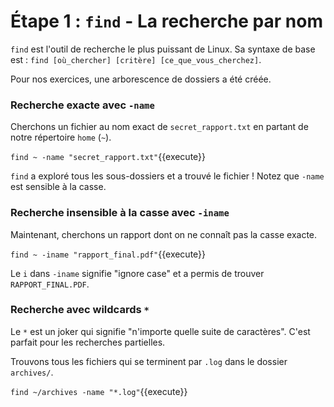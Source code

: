 # Étape 1 : `find` - La recherche par nom

`find` est l'outil de recherche le plus puissant de Linux. Sa syntaxe de base est : `find [où_chercher] [critère] [ce_que_vous_cherchez]`.

Pour nos exercices, une arborescence de dossiers a été créée.

### Recherche exacte avec `-name`

Cherchons un fichier au nom exact de `secret_rapport.txt` en partant de notre répertoire `home` (`~`).

`find ~ -name "secret_rapport.txt"`{{execute}}

`find` a exploré tous les sous-dossiers et a trouvé le fichier ! Notez que `-name` est sensible à la casse.

### Recherche insensible à la casse avec `-iname`

Maintenant, cherchons un rapport dont on ne connaît pas la casse exacte.

`find ~ -iname "rapport_final.pdf"`{{execute}}

Le `i` dans `-iname` signifie "ignore case" et a permis de trouver `RAPPORT_FINAL.PDF`.

### Recherche avec wildcards `*`

Le `*` est un joker qui signifie "n'importe quelle suite de caractères". C'est parfait pour les recherches partielles.

Trouvons tous les fichiers qui se terminent par `.log` dans le dossier `archives/`.

`find ~/archives -name "*.log"`{{execute}}